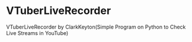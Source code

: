 # VTuberLiveRecorder
VTuberLiveRecorder by ClarkKeyton(Simple Program on Python to Check Live Streams in YouTube)
